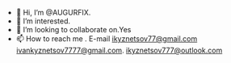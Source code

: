 - 👋 Hi, I’m @AUGURFIX.
- 👀 I’m interested.
- 💞️ I’m looking to collaborate on.Yes 
- 📫 How to reach me . E-mail ikyznetsov77@gmail.com ivankyznetsov7777@gmail.com. ikyznetsov777@outlook.com

<!---
AUGURFIX/AUGURFIX is a ✨ special ✨ repository because its `README.md` (this file) appears on your GitHub profile.
You can click the Preview link to take a look at your changes.
--->
